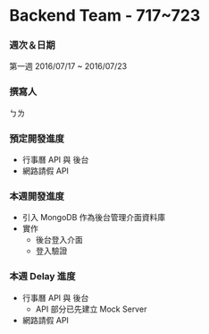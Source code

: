 # Backend Team - 717~723

### 週次＆日期
第一週 2016/07/17 ~ 2016/07/23

### 撰寫人
ㄅㄌ

### 預定開發進度
+ 行事曆 API 與 後台
+ 網路請假 API 

### 本週開發進度
+ 引入 MongoDB 作為後台管理介面資料庫
+ 實作
  + 後台登入介面
  + 登入驗證

### 本週 Delay 進度
+ 行事曆 API 與 後台
  + API 部分已先建立 Mock Server
+ 網路請假 API



